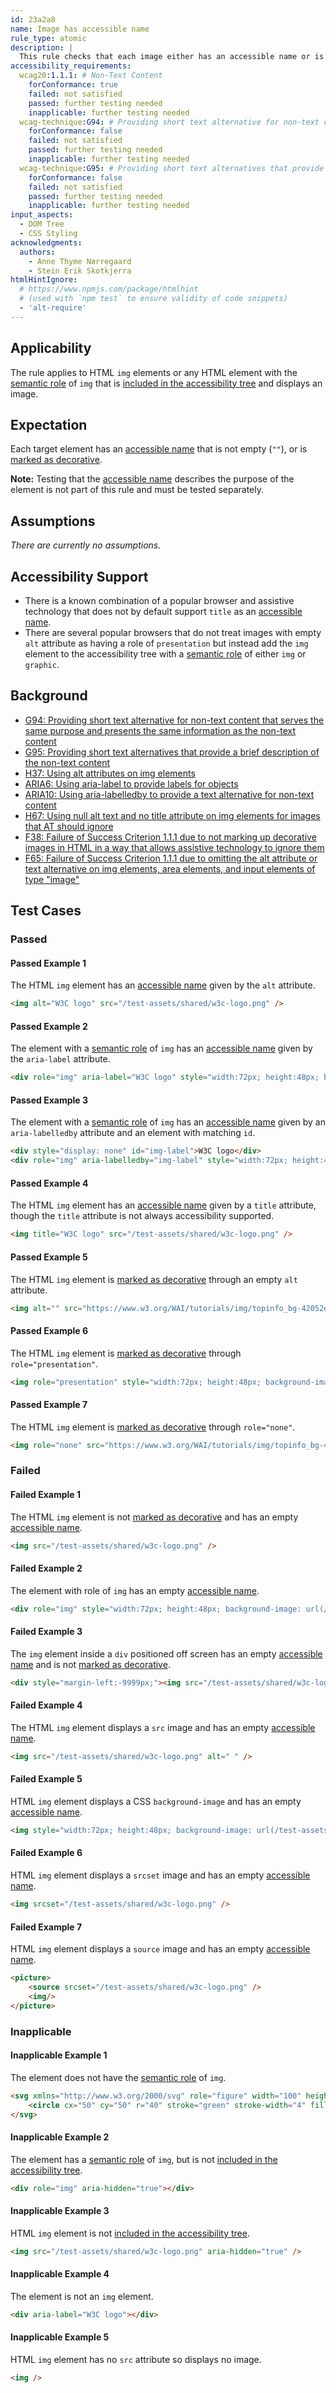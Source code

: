 ```yaml
---
id: 23a2a8
name: Image has accessible name
rule_type: atomic
description: |
  This rule checks that each image either has an accessible name or is marked up as decorative
accessibility_requirements:
  wcag20:1.1.1: # Non-Text Content
    forConformance: true
    failed: not satisfied
    passed: further testing needed
    inapplicable: further testing needed
  wcag-technique:G94: # Providing short text alternative for non-text content that serves the same purpose and presents the same information as the non-text content
    forConformance: false
    failed: not satisfied
    passed: further testing needed
    inapplicable: further testing needed
  wcag-technique:G95: # Providing short text alternatives that provide a brief description of the non-text content
    forConformance: false
    failed: not satisfied
    passed: further testing needed
    inapplicable: further testing needed
input_aspects:
  - DOM Tree
  - CSS Styling
acknowledgments:
  authors:
    - Anne Thyme Nørregaard
    - Stein Erik Skotkjerra
htmlHintIgnore:
  # https://www.npmjs.com/package/htmlhint
  # (used with `npm test` to ensure validity of code snippets)
  - 'alt-require'
---
```


## Applicability

The rule applies to HTML `img` elements or any HTML element with the [semantic role][] of `img` that is [included in the accessibility tree][] and displays an image.

## Expectation

Each target element has an [accessible name][] that is not empty (`""`), or is [marked as decorative][].

**Note:** Testing that the [accessible name][] describes the purpose of the element is not part of this rule and must be tested separately.

## Assumptions

_There are currently no assumptions._

## Accessibility Support

- There is a known combination of a popular browser and assistive technology that does not by default support `title` as an [accessible name][].
- There are several popular browsers that do not treat images with empty `alt` attribute as having a role of `presentation` but instead add the `img` element to the accessibility tree with a [semantic role][] of either `img` or `graphic`.

## Background

- [G94: Providing short text alternative for non-text content that serves the same purpose and presents the same information as the non-text content](https://www.w3.org/WAI/WCAG21/Techniques/general/G94)
- [G95: Providing short text alternatives that provide a brief description of the non-text content](https://www.w3.org/WAI/WCAG21/Techniques/general/G95)
- [H37: Using alt attributes on img elements](https://www.w3.org/WAI/WCAG21/Techniques/html/H37)
- [ARIA6: Using aria-label to provide labels for objects](https://www.w3.org/WAI/WCAG21/Techniques/aria/ARIA6)
- [ARIA10: Using aria-labelledby to provide a text alternative for non-text content](https://www.w3.org/WAI/WCAG21/Techniques/aria/ARIA10)
- [H67: Using null alt text and no title attribute on img elements for images that AT should ignore](https://www.w3.org/WAI/WCAG21/Techniques/html/H67)
- [F38: Failure of Success Criterion 1.1.1 due to not marking up decorative images in HTML in a way that allows assistive technology to ignore them](https://www.w3.org/WAI/WCAG21/Techniques/failures/F38)
- [F65: Failure of Success Criterion 1.1.1 due to omitting the alt attribute or text alternative on img elements, area elements, and input elements of type "image"](https://www.w3.org/WAI/WCAG21/Techniques/failures/F65)

## Test Cases

### Passed

#### Passed Example 1

The HTML `img` element has an [accessible name][] given by the `alt` attribute.

```html
<img alt="W3C logo" src="/test-assets/shared/w3c-logo.png" />
```

#### Passed Example 2

The element with a [semantic role][] of `img` has an [accessible name][] given by the `aria-label` attribute.

```html
<div role="img" aria-label="W3C logo" style="width:72px; height:48px; background-image: url(/test-assets/shared/w3c-logo.png)" ></div>
```

#### Passed Example 3

The element with a [semantic role][] of `img` has an [accessible name][] given by an `aria-labelledby` attribute and an element with matching `id`.

```html
<div style="display: none" id="img-label">W3C logo</div>
<div role="img" aria-labelledby="img-label" style="width:72px; height:48px; background-image: url(/test-assets/shared/w3c-logo.png)" ></div>
```

#### Passed Example 4

The HTML `img` element has an [accessible name][] given by a `title` attribute, though the `title` attribute is not always accessibility supported.

```html
<img title="W3C logo" src="/test-assets/shared/w3c-logo.png" />
```

#### Passed Example 5

The HTML `img` element is [marked as decorative][] through an empty `alt` attribute.

```html
<img alt="" src="https://www.w3.org/WAI/tutorials/img/topinfo_bg-42052e6c.png" />
```

#### Passed Example 6

The HTML `img` element is [marked as decorative][] through `role="presentation"`.

```html
<img role="presentation" style="width:72px; height:48px; background-image: url(https://www.w3.org/WAI/tutorials/img/topinfo_bg-42052e6c.png)" />
```

#### Passed Example 7

The HTML `img` element is [marked as decorative][] through `role="none"`.

```html
<img role="none" src="https://www.w3.org/WAI/tutorials/img/topinfo_bg-42052e6c.png" />
```


### Failed

#### Failed Example 1

The HTML `img` element is not [marked as decorative][] and has an empty [accessible name][].

```html
<img src="/test-assets/shared/w3c-logo.png" />
```

#### Failed Example 2

The element with role of `img` has an empty [accessible name][].

```html
<div role="img" style="width:72px; height:48px; background-image: url(/test-assets/shared/w3c-logo.png)"></div>
```

#### Failed Example 3

The `img` element inside a `div` positioned off screen has an empty [accessible name][] and is not [marked as decorative][].

```html
<div style="margin-left:-9999px;"><img src="/test-assets/shared/w3c-logo.png" /></div>
```

#### Failed Example 4

The HTML `img` element displays a `src` image and has an empty [accessible name][].

```html
<img src="/test-assets/shared/w3c-logo.png" alt=" " />
```

#### Failed Example 5

HTML `img` element displays a CSS `background-image` and has an empty [accessible name][].

```html
<img style="width:72px; height:48px; background-image: url(/test-assets/shared/w3c-logo.png)" />
```

#### Failed Example 6

HTML `img` element displays a `srcset` image and has an empty [accessible name][].

```html
<img srcset="/test-assets/shared/w3c-logo.png" />
```

#### Failed Example 7

HTML `img` element displays a `source` image and has an empty [accessible name][].

```html
<picture>
    <source srcset="/test-assets/shared/w3c-logo.png" />
    <img/>
</picture>
```

### Inapplicable

#### Inapplicable Example 1

The element does not have the [semantic role][] of `img`.

```html
<svg xmlns="http://www.w3.org/2000/svg" role="figure" width="100" height="100">
	<circle cx="50" cy="50" r="40" stroke="green" stroke-width="4" fill="yellow" />
</svg>
```

#### Inapplicable Example 2

The element has a [semantic role][] of `img`, but is not [included in the accessibility tree][].

```html
<div role="img" aria-hidden="true"></div>
```

#### Inapplicable Example 3

HTML `img` element is not [included in the accessibility tree][].

```html
<img src="/test-assets/shared/w3c-logo.png" aria-hidden="true" />
```

#### Inapplicable Example 4

The element is not an `img` element.

```html
<div aria-label="W3C logo"></div>
```

#### Inapplicable Example 5

HTML `img` element has no `src` attribute so displays no image.

```html
<img />
```

[accessible name]: #accessible-name 'Definition of accessible name'
[marked as decorative]: #marked-as-decorative 'Definition of marked as decorative'
[included in the accessibility tree]: #included-in-the-accessibility-tree 'Definition of included in the accessibility tree'
[semantic role]: #semantic-role 'Definition of semantic role'
[whitespace]: #whitespace 'Definition of whitespace'
